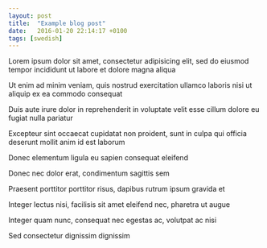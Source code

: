 ```yaml
---
layout: post
title:  "Example blog post"
date:   2016-01-20 22:14:17 +0100
tags: [swedish]
---
```


Lorem ipsum dolor sit amet, consectetur adipisicing elit, sed do eiusmod tempor incididunt ut labore et dolore magna aliqua

Ut enim ad minim veniam, quis nostrud exercitation ullamco laboris nisi ut aliquip ex ea commodo consequat

Duis aute irure dolor in reprehenderit in voluptate velit esse cillum dolore eu fugiat nulla pariatur

Excepteur sint occaecat cupidatat non proident, sunt in culpa qui officia deserunt mollit anim id est laborum

Donec elementum ligula eu sapien consequat eleifend

Donec nec dolor erat, condimentum sagittis sem

Praesent porttitor porttitor risus, dapibus rutrum ipsum gravida et

Integer lectus nisi, facilisis sit amet eleifend nec, pharetra ut augue

Integer quam nunc, consequat nec egestas ac, volutpat ac nisi

Sed consectetur dignissim dignissim